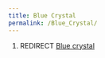 ```yaml
---
title: Blue Crystal
permalink: /Blue_Crystal/
---
```


1.  REDIRECT [Blue crystal](Blue_crystal "wikilink")